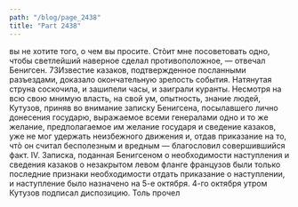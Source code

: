 ```yaml
---
path: "/blog/page_2438"
title: "Part 2438"
---
```


 вы не хотите того, о чем вы просите. Стòит мне посоветовать одно, чтобы светлейший наверное сделал противоположное, — отвечал Бенигсен.
73Известие казаков, подтвержденное посланными разъездами, доказало окончательную зрелость события. Натянутая струна соскочила, и зашипели часы, и заиграли куранты. Несмотря на всю свою мнимую власть, на свой ум, опытность, знание людей, Кутузов, приняв во внимание записку Бенигсена, посылавшего лично донесения государю, выражаемое всеми генералами одно и то же желание, предполагаемое им желание государя и сведение казаков, уже не мог удержать неизбежного движения и, отдав приказание на то, чтò он считал бесполезным и вредным — благословил совершившийся факт.
IV.
Записка, поданная Бенигсеном о необходимости наступления и сведения казаков о незакрытом левом фланге французов были только последние признаки необходимости отдать приказание о наступлении, и наступление было назначено на 5-е октября.
4-го октября утром Кутузов подписал диспозицию. Толь прочел
